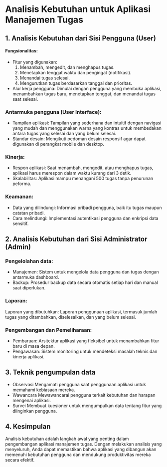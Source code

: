 # Analisis Kebutuhan untuk Aplikasi Manajemen Tugas
## 1. Analisis Kebutuhan dari Sisi Pengguna (User)
#### Fungsionalitas:
- Fitur yang digunakan:
  1. Menambah, mengedit, dan menghapus tugas.
  2. Menetapkan tenggat waktu dan pengingat (notifikasi).
  3. Menandai tugas selesai.
  4. Mengurutkan tugas berdasarkan tanggal dan prioritas.
- Alur kerja pengguna:
Dimulai dengan pengguna yang membuka aplikasi, menambahkan tugas baru, menetapkan tenggat, dan menandai tugas saat selesai.
### Antarmuka pengguna (User Interface):
- Tampilan aplikasi: Tampilan yang sederhana dan intuitif dengan navigasi yang mudah dan menggunakan warna yang kontras untuk membedakan antara tugas yang selesai dan yang belum selesai.
- Standar desain: Mengikuti pedoman desain responsif agar dapat digunakan di perangkat mobile dan desktop.
### Kinerja:
- Respon aplikasi: Saat menambah, mengedit, atau menghapus tugas, aplikasi harus merespon dalam waktu kurang dari 3 detik.
- Skalabilitas: Aplikasi mampu menangani 500 tugas tanpa penurunan peforma.
### Keamanan:
- Data yang dilindungi: Informasi pribadi pengguna, baik itu tugas maupun catatan pribadi.
- Cara melindungi: Implementasi autentikasi pengguna dan enkripsi data sensitif.
## 2. Analisis Kebutuhan dari Sisi Administrator (Admin)
### Pengelolahan data:
- Manajemen: Sistem untuk mengelola data pengguna dan tugas dengan antarmuka dashboard.
- Backup: Prosedur backup data secara otomatis setiap hari dan manual saat diperlukan.
### Laporan:
Laporan yang dibutuhkan: Laporan penggunaan aplikasi, termasuk jumlah tugas yang ditambahkan, diselesaikan, dan yang belum selesai.
### Pengembangan dan Pemeliharaan:
- Pembaruan: Arsitektur aplikasi yang fleksibel untuk menambahkan fitur baru di masa depan.
- Pengawasan: Sistem monitoring untuk mendeteksi masalah teknis dan kinerja aplikasi.
## 3. Teknik pengumpulan data
- Observasi Mengamati pengguna saat penggunaan aplikasi untuk memahami kebiasaan mereka.
- Wawancara Mewawancarai pengguna terkait kebutuhan dan harapan mengenai aplikasi.
- Survei Membuat kuesioner untuk mengumpulkan data tentang fitur yang diinginkan pengguna.
## 4. Kesimpulan
Analisis kebutuhan adalah langkah awal yang penting dalam pengembangan aplikasi manajemen tugas. Dengan melakukan analisis yang menyeluruh, Anda dapat memastikan bahwa aplikasi yang dibangun akan memenuhi kebutuhan pengguna dan mendukung produktivitas mereka secara efektif.
